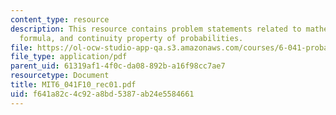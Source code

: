 ```yaml
---
content_type: resource
description: This resource contains problem statements related to mathematical derivation
  formula, and continuity property of probabilities.
file: https://ol-ocw-studio-app-qa.s3.amazonaws.com/courses/6-041-probabilistic-systems-analysis-and-applied-probability-fall-2010/f641a82c4c92a8bd5387ab24e5584661_MIT6_041F10_rec01.pdf
file_type: application/pdf
parent_uid: 61319af1-4f0c-da08-892b-a16f98cc7ae7
resourcetype: Document
title: MIT6_041F10_rec01.pdf
uid: f641a82c-4c92-a8bd-5387-ab24e5584661
---
```

